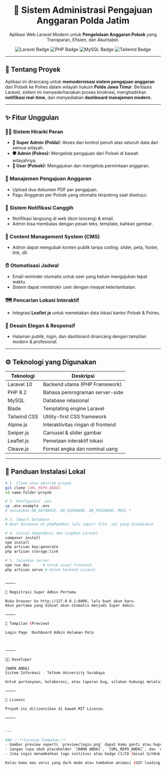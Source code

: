 <h1 align="center">🚓 Sistem Administrasi Pengajuan Anggaran Polda Jatim</h1>

<p align="center">
  Aplikasi Web Laravel Modern untuk <strong>Pengelolaan Anggaran Polsek</strong> yang Transparan, Efisien, dan Akuntabel.
</p>

<p align="center">
  <img src="https://img.shields.io/badge/Laravel-10-red?style=for-the-badge&logo=laravel" alt="Laravel Badge">
  <img src="https://img.shields.io/badge/PHP-8.2-blue?style=for-the-badge&logo=php" alt="PHP Badge">
  <img src="https://img.shields.io/badge/MySQL-Database-orange?style=for-the-badge&logo=mysql" alt="MySQL Badge">
  <img src="https://img.shields.io/badge/Tailwind-CSS-38B2AC?style=for-the-badge&logo=tailwind-css" alt="Tailwind Badge">
</p>

---

## 📖 Tentang Proyek

Aplikasi ini dirancang untuk **memodernisasi sistem pengajuan anggaran** dari Polsek ke Polres dalam wilayah hukum **Polda Jawa Timur**. Berbasis Laravel, sistem ini menyederhanakan proses birokrasi, menghadirkan **notifikasi real-time**, dan menyediakan **dashboard manajemen modern**.

---

## ✨ Fitur Unggulan

### 🧑‍💼 Sistem Hirarki Peran
- **👑 Super Admin (Polda):** Akses dan kontrol penuh atas seluruh data dari semua wilayah.
- **🛡️ Admin (Polres):** Mengelola pengajuan dari Polsek di bawah wilayahnya.
- **👮 User (Polsek):** Mengajukan dan mengelola permintaan anggaran.

### 📂 Manajemen Pengajuan Anggaran
- Upload dua dokumen PDF per pengajuan.
- Pagu Anggaran per Polsek yang otomatis terpotong saat disetujui.

### 🔔 Sistem Notifikasi Canggih
- Notifikasi langsung di web (ikon lonceng) & email.
- Admin bisa membalas dengan pesan teks, template, bahkan gambar.

### 🧩 Content Management System (CMS)
- Admin dapat mengubah konten publik tanpa coding: slider, peta, footer, link, dll.

### ⏰ Otomatisasi Jadwal
- Email reminder otomatis untuk user yang belum mengajukan tepat waktu.
- Sistem dapat memblokir user dengan riwayat keterlambatan.

### 🗺️ Pencarian Lokasi Interaktif
- Integrasi **Leaflet.js** untuk memetakan data lokasi kantor Polsek & Polres.

### 🎨 Desain Elegan & Responsif
- Halaman publik, login, dan dashboard dirancang dengan tampilan modern & profesional.

---

## ⚙️ Teknologi yang Digunakan

| Teknologi      | Deskripsi                       |
|----------------|---------------------------------|
| Laravel 10     | Backend utama (PHP Framework)   |
| PHP 8.2        | Bahasa pemrograman server-side  |
| MySQL          | Database relasional             |
| Blade          | Templating engine Laravel       |
| Tailwind CSS   | Utility-first CSS framework     |
| Alpine.js      | Interaktivitas ringan di frontend |
| Swiper.js      | Carousel & slider gambar        |
| Leaflet.js     | Pemetaan interaktif lokasi      |
| Cleave.js      | Format angka dan nominal uang   |

---

## 🚀 Panduan Instalasi Lokal

```bash
# 1. Clone atau ekstrak proyek
git clone [URL_REPO_ANDA]
cd nama-folder-proyek

# 2. Konfigurasi .env
cp .env.example .env
# Sesuaikan DB_DATABASE, DB_USERNAME, DB_PASSWORD, MAIL_*

# 3. Import Database
# Buat database di phpMyAdmin lalu import file .sql yang disediakan

# 4. Instal dependensi dan siapkan Laravel
composer install
npm install
php artisan key:generate
php artisan storage:link

# 5. Jalankan server
npm run dev      # Untuk asset frontend
php artisan serve # Untuk backend Laravel


⸻

🧪 Registrasi Super Admin Pertama

Buka browser ke http://127.0.0.1:8000, lalu buat akun baru.
Akun pertama yang dibuat akan otomatis menjadi Super Admin.

⸻

📸 Tampilan (Preview)

Login Page	Dashboard Admin	Halaman Peta
		


⸻

🧑‍💻 Developer

[NAMA ANDA]
Sistem Informasi - Telkom University Surabaya

Untuk pertanyaan, kolaborasi, atau laporan bug, silakan hubungi melalui [email@example.com] atau langsung buka Issues di repositori ini.

⸻

📜 Lisensi

Proyek ini dilisensikan di bawah MIT License.

⸻


---

### ✅ **Catatan Tambahan:**
- Gambar preview seperti `preview/login.png` dapat kamu ganti atau hapus jika belum tersedia.
- Jangan lupa ubah placeholder `[NAMA ANDA]`, `[URL_REPO_ANDA]`, dan `email@example.com`.
- Jika ingin menambahkan logo institusi atau badge CI/CD (misal GitHub Actions), tinggal tambahkan bagian `<img>` pada header atau footer.

Kalau kamu mau versi yang dark mode atau tambahan animasi (GIF loading, dashboard), tinggal kasih tahu saja. Mau dijadikan PDF juga bisa.
